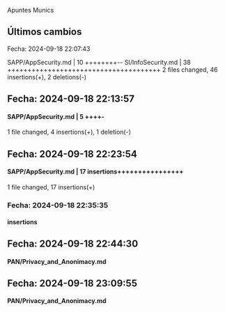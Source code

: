 Apuntes Munics 
## Últimos cambios

Fecha: 2024-09-18 22:07:43

 SAPP/AppSecurity.md | 10 ++++++++--
 SI/InfoSecurity.md  | 38 ++++++++++++++++++++++++++++++++++++++
 2 files changed, 46 insertions(+), 2 deletions(-)



## Fecha: 2024-09-18 22:13:57

####  SAPP/AppSecurity.md | 5 ++++-
 1 file changed, 4 insertions(+), 1 deletion(-)



## Fecha: 2024-09-18 22:23:54

#### SAPP/AppSecurity.md | 17 insertions++++++++++++++++
1 file changed, 17 insertions(+)



### Fecha: 2024-09-18 22:35:35

####  insertions



## Fecha: 2024-09-18 22:44:30

#### PAN/Privacy_and_Anonimacy.md



## Fecha: 2024-09-18 23:09:55

#### PAN/Privacy_and_Anonimacy.md

